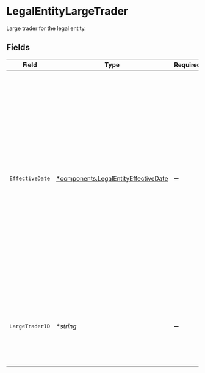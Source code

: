 # LegalEntityLargeTrader

Large trader for the legal entity.


## Fields

| Field                                                                                                                                                                                                                                                                               | Type                                                                                                                                                                                                                                                                                | Required                                                                                                                                                                                                                                                                            | Description                                                                                                                                                                                                                                                                         | Example                                                                                                                                                                                                                                                                             |
| ----------------------------------------------------------------------------------------------------------------------------------------------------------------------------------------------------------------------------------------------------------------------------------- | ----------------------------------------------------------------------------------------------------------------------------------------------------------------------------------------------------------------------------------------------------------------------------------- | ----------------------------------------------------------------------------------------------------------------------------------------------------------------------------------------------------------------------------------------------------------------------------------- | ----------------------------------------------------------------------------------------------------------------------------------------------------------------------------------------------------------------------------------------------------------------------------------- | ----------------------------------------------------------------------------------------------------------------------------------------------------------------------------------------------------------------------------------------------------------------------------------- |
| `EffectiveDate`                                                                                                                                                                                                                                                                     | [*components.LegalEntityEffectiveDate](../../models/components/legalentityeffectivedate.md)                                                                                                                                                                                         | :heavy_minus_sign:                                                                                                                                                                                                                                                                  | The date on which the trader meets or exceeds the large trader reporting threshold, which is defined by the U.S. Securities and Exchange Commission (SEC) as trades of 2 million shares or $20 million in a single day or 20 million shares or $200 million during a calendar month |                                                                                                                                                                                                                                                                                     |
| `LargeTraderID`                                                                                                                                                                                                                                                                     | **string*                                                                                                                                                                                                                                                                           | :heavy_minus_sign:                                                                                                                                                                                                                                                                  | SEC-issued ID signifying the person/entity as a large trader; Required for CAIS regulatory reporting.                                                                                                                                                                               | 123412341234                                                                                                                                                                                                                                                                        |